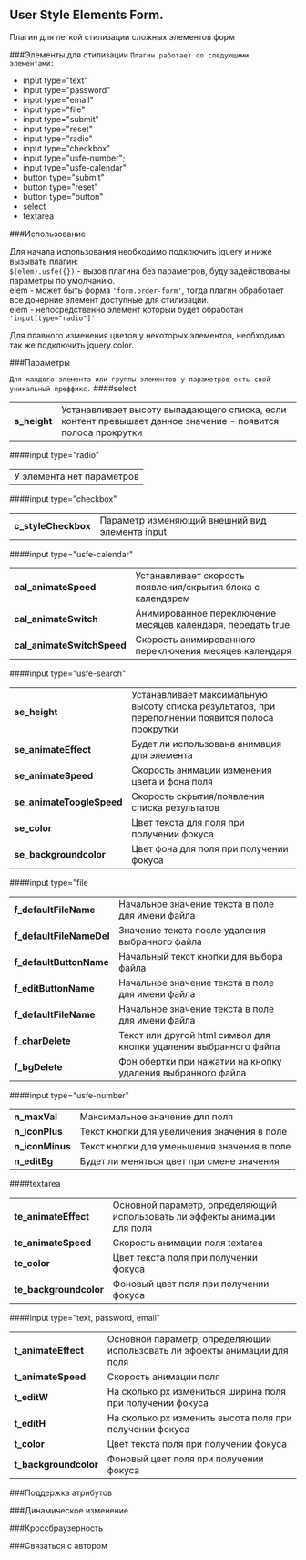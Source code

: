 ## User Style Elements Form.
Плагин для легкой стилизации сложных элементов форм

###Элементы для стилизации
`Плагин работает со следующими элементами:`
 - input type="text"
 - input type="password"
 - input type="email"
 - input type="file"
 - input type="submit"
 - input type="reset"
 - input type="radio"
 - input type="checkbox"
 - input type="usfe-number";
 - input type="usfe-calendar"
 - button type="submit"
 - button type="reset"
 - button type="button"
 - select
 - textarea

###Использование

Для начала использования необходимо подключить jquery и ниже вызывать плагин:<br>
`$(elem).usfe({})` - вызов плагина без параметров, буду задействованы параметры по умолчанию.<br>
elem -  может быть форма `'form.order-form'`, тогда плагин обработает все дочерние элемент
доступные для стилизации.<br>
elem - непосредственно элемент который будет обработан `'input[type="radio"]'`

Для плавного изменения цветов у некоторых элементов, необходимо так же 
подключить jquery.color.

###Параметры

`Для каждого элемента или группы элементов у параметров есть свой уникальный преффикс.`
####select
<table>
    <tr>
      <td><b>s_height</b></td>
      <td>Устанавливает высоту выпадающего списка, если контент превышает данное значение - появится полоса прокрутки</td>
    </tr>
</table>
####input type="radio"
<table>
    <tr>
      <td colspan="2">У элемента нет параметров</td>
    </tr>
</table>
####input type="checkbox"
<table>
    <tr>
      <td><b>c_styleCheckbox</b></td>
      <td>Параметр изменяющий внешний вид элемента input</td>
    </tr>
</table>
####input type="usfe-calendar"
<table>
    <tr>
      <td><b>cal_animateSpeed</b></td>
      <td>Устанавливает скорость появления/скрытия блока с календарем</td>
    </tr>
    <tr>
      <td><b>cal_animateSwitch</b></td>
      <td>Анимированное переключение месяцев календаря, передать true</td>
    </tr>
    <tr>
      <td><b>cal_animateSwitchSpeed</b></td>
      <td>Скорость анимированного переключения месяцев календаря</td>
    </tr>
</table>
####input type="usfe-search"
<table>
    <tr>
      <td><b>se_height</b></td>
      <td>Устанавливает максимальную высоту списка результатов, при переполнении появится полоса прокрутки</td>
    </tr>
    <tr>
      <td><b>se_animateEffect</b></td>
      <td>Будет ли использована анимация для элемента</td>
    </tr>
    <tr>
      <td><b>se_animateSpeed</b></td>
      <td>Скорость анимации изменения цвета и фона поля</td>
    </tr>
    <tr>
      <td><b>se_animateToogleSpeed</b></td>
      <td>Скорость скрытия/появления списка результатов</td>
    </tr>
    <tr>
      <td><b>se_color</b></td>
      <td>Цвет текста для поля при получении фокуса</td>
    </tr>
    <tr>
      <td><b>se_backgroundcolor</b></td>
      <td>Цвет фона для поля при получении фокуса</td>
    </tr>
</table>	
####input type="file
<table>
    <tr>
      <td><b>f_defaultFileName</b></td>
      <td>Начальное значение текста в поле для имени файла</td>
    </tr>
    <tr>
      <td><b>f_defaultFileNameDel</b></td>
      <td>Значение текста после удаления выбранного файла</td>
    </tr>
        <tr>
      <td><b>f_defaultButtonName</b></td>
      <td>Начальный текст кнопки для выбора файла</td>
    </tr>
    <tr>
      <td><b>f_editButtonName</b></td>
      <td>Начальное значение текста в поле для имени файла</td>
    </tr>
    <tr>
      <td><b>f_defaultFileName</b></td>
      <td>Начальное значение текста в поле для имени файла</td>
    </tr>
    <tr>
      <td><b>f_charDelete</b></td>
      <td>Текст или другой html символ для кнопки удаления выбранного файла</td>
    </tr>
    <tr>
      <td><b>f_bgDelete</b></td>
      <td>Фон обертки при нажатии на кнопку удаления выбранного файла</td>
    </tr>
</table>
####input type="usfe-number"
<table>
    <tr>
      <td><b>n_maxVal</b></td>
      <td>Максимальное значение для поля</td>
    </tr>
    <tr>
      <td><b>n_iconPlus</b></td>
      <td>Текст кнопки для увеличения значения в поле</td>
    </tr>
    <tr>
      <td><b>n_iconMinus</b></td>
      <td>Текст кнопки для уменьшения значения в поле</td>
    </tr>
    <tr>
      <td><b>n_editBg</b></td>
      <td>Будет ли меняться цвет при смене значения</td>
    </tr>
</table>
####textarea
<table>
    <tr>
      <td><b>te_animateEffect</b></td>
      <td>Основной параметр, определяющий использовать ли эффекты анимации для поля</td>
    </tr>
    <tr>
      <td><b>te_animateSpeed</b></td>
      <td>Скорость анимации поля textarea</td>
    </tr>
    <tr>
      <td><b>te_color</b></td>
      <td>Цвет текста поля при получении фокуса</td>
    </tr>
    <tr>
      <td><b>te_backgroundcolor</b></td>
      <td>Фоновый цвет поля при получении фокуса</td>
    </tr>
</table>
####input type="text, password, email"
<table>
    <tr>
      <td><b>t_animateEffect</b></td>
      <td>Основной параметр, определяющий использовать ли эффекты анимации для поля</td>
    </tr>
    <tr>
      <td><b>t_animateSpeed</b></td>
      <td>Скорость анимации поля</td>
    </tr>
    <tr>
      <td><b>t_editW</b></td>
      <td>На сколько px измениться ширина поля при получении фокуса</td>
    </tr>
    <tr>
      <td><b>t_editH</b></td>
      <td>На сколько px изменить высота поля при получении фокуса</td>
    </tr>
    <tr>
      <td><b>t_color</b></td>
      <td>Цвет текста поля при получении фокуса</td>
    </tr>
    <tr>
      <td><b>t_backgroundcolor</b></td>
      <td>Фоновый цвет поля при получении фокуса</td>
    </tr>
</table>

###Поддержка атрибутов


###Динамическое изменение


###Кроссбраузерность


###Связаться с автором


